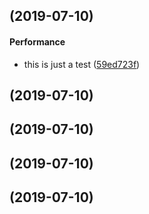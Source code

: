 <a name=""></a>
##  (2019-07-10)


#### Performance

*   this is just a test ([59ed723f](https://github.com/cyclowns/rainsuck/commit/59ed723f3f1f7b66e55686ea24d8469f67bf82fe))



<a name=""></a>
##  (2019-07-10)




<a name=""></a>
##  (2019-07-10)




<a name=""></a>
##  (2019-07-10)




<a name=""></a>
##  (2019-07-10)




